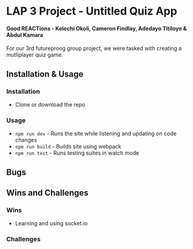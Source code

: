 # LAP 3 Project - Untitled Quiz App
#### Good REACTions - Kelechi Okoli, Cameron Findlay, Adedayo Titiloye & Abdul Kamara

For our 3rd futureproog group project, we were tasked with creating a mutliplayer quiz game.

## Installation & Usage
### Installation
- Clone or download the repo

### Usage
- `npm run dev` - Runs the site while listening and updating on code changes
- `npm run build` - Builds site using webpack
- `npm run test` - Runs testing suites in watch mode



## Bugs



## Wins and Challenges
### Wins
- Learning and using socket.io

### Challenges